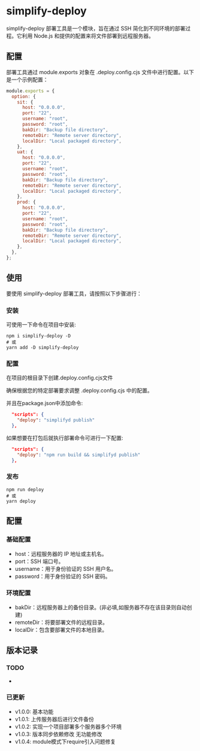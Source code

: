 # simplify-deploy
simplify-deploy 部署工具是一个模块，旨在通过 SSH 简化到不同环境的部署过程。它利用 Node.js 和提供的配置来将文件部署到远程服务器。

## 配置
部署工具通过 module.exports 对象在 .deploy.config.cjs 文件中进行配置。以下是一个示例配置：

```javascript
module.exports = {
  option: {
    sit: {
      host: "0.0.0.0",
      port: "22",
      username: "root",
      password: "root",
      bakDir: "Backup file directory",
      remoteDir: "Remote server directory",
      localDir: "Local packaged directory",
    },
    uat: {
      host: "0.0.0.0",
      port: "22",
      username: "root",
      password: "root",
      bakDir: "Backup file directory",
      remoteDir: "Remote server directory",
      localDir: "Local packaged directory",
    },
    prod: {
      host: "0.0.0.0",
      port: "22",
      username: "root",
      password: "root",
      bakDir: "Backup file directory",
      remoteDir: "Remote server directory",
      localDir: "Local packaged directory",
    },
  },
};
```
## 使用
要使用 simplify-deploy 部署工具，请按照以下步骤进行：

### 安装
可使用一下命令在项目中安装:
```shell
npm i simplify-deploy -D
# 或
yarn add -D simplify-deploy
```
### 配置
在项目的根目录下创建.deploy.config.cjs文件

确保根据您的特定部署要求调整 .deploy.config.cjs 中的配置。

并且在package.json中添加命令:
```json
  "scripts": {
    "deploy": "simplifyd publish"
  },
```
如果想要在打包后就执行部署命令可进行一下配置:
```json
  "scripts": {
    "deploy": "npm run build && simplifyd publish"
  },
```
### 发布

```shell
npm run deploy
# 或
yarn deploy
```

## 配置

### 基础配置
- host：远程服务器的 IP 地址或主机名。
- port：SSH 端口号。
- username：用于身份验证的 SSH 用户名。
- password：用于身份验证的 SSH 密码。
### 环境配置
- bakDir：远程服务器上的备份目录。(非必填,如服务器不存在该目录则自动创建) 
- remoteDir：将要部署文件的远程目录。
- localDir：包含要部署文件的本地目录。

## 版本记录
### TODO
- 
### 已更新
- v1.0.0: 基本功能
- v1.0.1: 上传服务器后进行文件备份
- v1.0.2: 实现一个项目部署多个服务器多个环境
- v1.0.3: 版本同步依赖修改 无功能修改
- v1.0.4: module模式下require引入问题修复